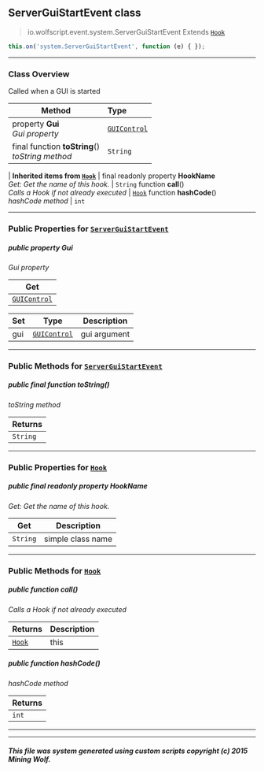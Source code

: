 ## ServerGuiStartEvent __class__

>io.wolfscript.event.system.ServerGuiStartEvent
>Extends [`Hook`](../Hook.md)
``` javascript
this.on('system.ServerGuiStartEvent', function (e) { });
```


---

### Class Overview

Called when a GUI is started

Method | Type   
--- | :--- 
  property __Gui__ <br> _Gui property_ | [`GUIControl`](../../api/gui/GUIControl.md)
final function __toString__() <br> _toString method_ | `String`
 |
__Inherited items from [`Hook`](../Hook.md)__ |
final readonly property __HookName__ <br> _Get: Get the name of this hook._ | `String`
 function __call__() <br> _Calls a Hook if not already executed_ | [`Hook`](../Hook.md)
 function __hashCode__() <br> _hashCode method_ | `int`





---


### Public Properties for [`ServerGuiStartEvent`](ServerGuiStartEvent.md)

##### <a id='gui'></a>public   property __Gui__

_Gui property_

Get | 
--- | 
[`GUIControl`](../../api/gui/GUIControl.md) |

Set | Type | Description  
--- | --- | --- 
gui | [`GUIControl`](../../api/gui/GUIControl.md) | gui argument


---

### Public Methods for [`ServerGuiStartEvent`](ServerGuiStartEvent.md)

##### <a id='tostring'></a>public final function __toString__()

_toString method_

Returns | 
--- | 
`String` |


---

### Public Properties for [`Hook`](../Hook.md)

##### <a id='hookname'></a>public final readonly property __HookName__

_Get: Get the name of this hook._

Get | Description
--- | --- 
`String` | simple class name



---

### Public Methods for [`Hook`](../Hook.md)

##### <a id='call'></a>public  function __call__()

_Calls a Hook if not already executed_

Returns | Description
--- | --- 
[`Hook`](../Hook.md) | this


##### <a id='hashcode'></a>public  function __hashCode__()

_hashCode method_

Returns | 
--- | 
`int` |


---


---


##### This file was system generated using custom scripts copyright (c) 2015 Mining Wolf.
	

